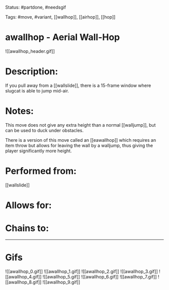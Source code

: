 Status: #partdone, #needsgif

Tags: #move, #variant, [[wallhop]], [[airhop]], [[hop]]

# awallhop - Aerial Wall-Hop
![[awallhop_header.gif]]
# Description:
If you pull away from a [[wallslide]], there is a 15-frame window where slugcat is able to jump mid-air.

# Notes:
This move does not give any extra height than a normal [[walljump]], but can be used to duck under obstacles.

There is a version of this move called an [[eawallhop]] which requires an item throw but allows for leaving the wall by a walljump, thus giving the player significantly more height.

# Performed from:
[[wallslide]]

# Allows for:


# Chains to:


___
# Gifs
![[awallhop_0.gif]]
![[awallhop_1.gif]]
![[awallhop_2.gif]]
![[awallhop_3.gif]]
![[awallhop_4.gif]]
![[awallhop_5.gif]]
![[awallhop_6.gif]]
![[awallhop_7.gif]]
![[awallhop_8.gif]]
![[awallhop_9.gif]]